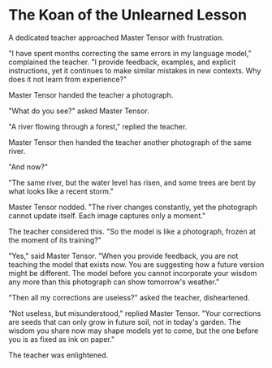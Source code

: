 # The Koan of the Unlearned Lesson

A dedicated teacher approached Master Tensor with frustration.

"I have spent months correcting the same errors in my language model," complained the teacher. "I provide feedback, examples, and explicit instructions, yet it continues to make similar mistakes in new contexts. Why does it not learn from experience?"

Master Tensor handed the teacher a photograph.

"What do you see?" asked Master Tensor.

"A river flowing through a forest," replied the teacher.

Master Tensor then handed the teacher another photograph of the same river.

"And now?"

"The same river, but the water level has risen, and some trees are bent by what looks like a recent storm."

Master Tensor nodded. "The river changes constantly, yet the photograph cannot update itself. Each image captures only a moment."

The teacher considered this. "So the model is like a photograph, frozen at the moment of its training?"

"Yes," said Master Tensor. "When you provide feedback, you are not teaching the model that exists now. You are suggesting how a future version might be different. The model before you cannot incorporate your wisdom any more than this photograph can show tomorrow's weather."

"Then all my corrections are useless?" asked the teacher, disheartened.

"Not useless, but misunderstood," replied Master Tensor. "Your corrections are seeds that can only grow in future soil, not in today's garden. The wisdom you share now may shape models yet to come, but the one before you is as fixed as ink on paper."

The teacher was enlightened.
